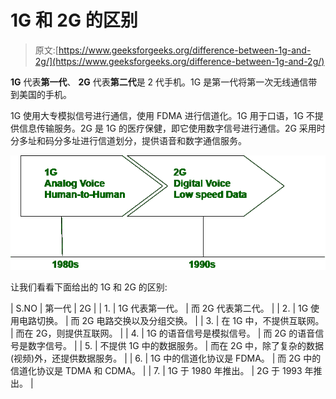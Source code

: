 # 1G 和 2G 的区别

> 原文:[https://www.geeksforgeeks.org/difference-between-1g-and-2g/](https://www.geeksforgeeks.org/difference-between-1g-and-2g/)

**1G** 代表**第一代**、 **2G** 代表**第二代**是 2 代手机。1G 是第一代将第一次无线通信带到美国的手机。

1G 使用大专模拟信号进行通信，使用 FDMA 进行信道化。1G 用于口语，1G 不提供信息传输服务。2G 是 1G 的医疗保健，即它使用数字信号进行通信。2G 采用时分多址和码分多址进行信道划分，提供语音和数字通信服务。

![](img/3c3b25599744575d5c029d75a3d6dd3a.png)

让我们看看下面给出的 1G 和 2G 的区别:

| S.NO | 第一代 | 2G |
| 1. | 1G 代表第一代。 | 而 2G 代表第二代。 |
| 2. | 1G 使用电路切换。 | 而 2G 电路交换以及分组交换。 |
| 3. | 在 1G 中，不提供互联网。 | 而在 2G，则提供互联网。 |
| 4. | 1G 的语音信号是模拟信号。 | 而 2G 的语音信号是数字信号。 |
| 5. | 不提供 1G 中的数据服务。 | 而在 2G 中，除了复杂的数据(视频)外，还提供数据服务。 |
| 6. | 1G 中的信道化协议是 FDMA。 | 而 2G 中的信道化协议是 TDMA 和 CDMA。 |
| 7. | 1G 于 1980 年推出。 | 2G 于 1993 年推出。 |